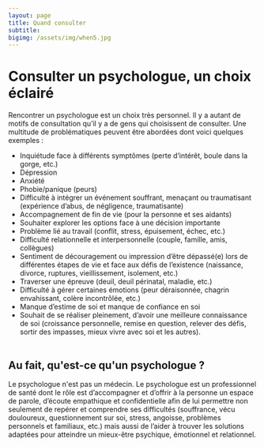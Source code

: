 ```yaml
---
layout: page
title: Quand consulter
subtitle: 
bigimg: /assets/img/when5.jpg
---
```


**Consulter un psychologue, un choix éclairé**  
===

Rencontrer un psychologue est un choix très personnel. Il y a autant de motifs
de consultation qu’il y a de gens qui choisissent de consulter. Une multitude
de problématiques peuvent être abordées dont voici quelques exemples :

- Inquiétude face à différents symptômes (perte d’intérêt, boule dans la gorge,
  etc.)
- Dépression
- Anxiété
- Phobie/panique (peurs)
- Difficulté à intégrer un événement souffrant, menaçant ou traumatisant
  (expérience d’abus, de négligence, traumatisante) 
- Accompagnement de fin de vie (pour la personne et ses aidants)
- Souhaiter explorer les options face à une décision importante
- Problème lié au travail (conflit, stress, épuisement, échec, etc.)
- Difficulté relationnelle et interpersonnelle (couple, famille, amis,
  collègues)
- Sentiment de découragement ou impression d’être dépassé(e) lors de
  différentes étapes de vie et face aux défis de l’existence (naissance,
  divorce, ruptures, vieillissement, isolement, etc.) 
- Traverser une épreuve (deuil, deuil périnatal, maladie, etc.)
- Difficulté à gérer certaines émotions (peur déraisonnée, chagrin
  envahissant, colère incontrôlée, etc.)
- Manque d’estime de soi et manque de confiance en soi
- Souhait de se réaliser pleinement, d’avoir une meilleure connaissance de soi
  (croissance personnelle, remise en question, relever des défis, sortir des
  impasses, mieux vivre avec soi et les autres). <br/> <br/>

Au fait, qu'est-ce qu'un psychologue ?
---

Le psychologue n'est pas un médecin. Le psychologue est un professionnel de
santé dont le rôle est d’accompagner et d’offrir à la personne un espace de
parole, d’écoute empathique et confidentielle afin de lui permettre non
seulement de repérer et comprendre ses difficultés (souffrance, vécu
douloureux, questionnement sur soi, stress, angoisse, problèmes personnels et
familiaux, etc.) mais aussi de l’aider à trouver les solutions adaptées pour
atteindre un mieux-être psychique, émotionnel et relationnel.


